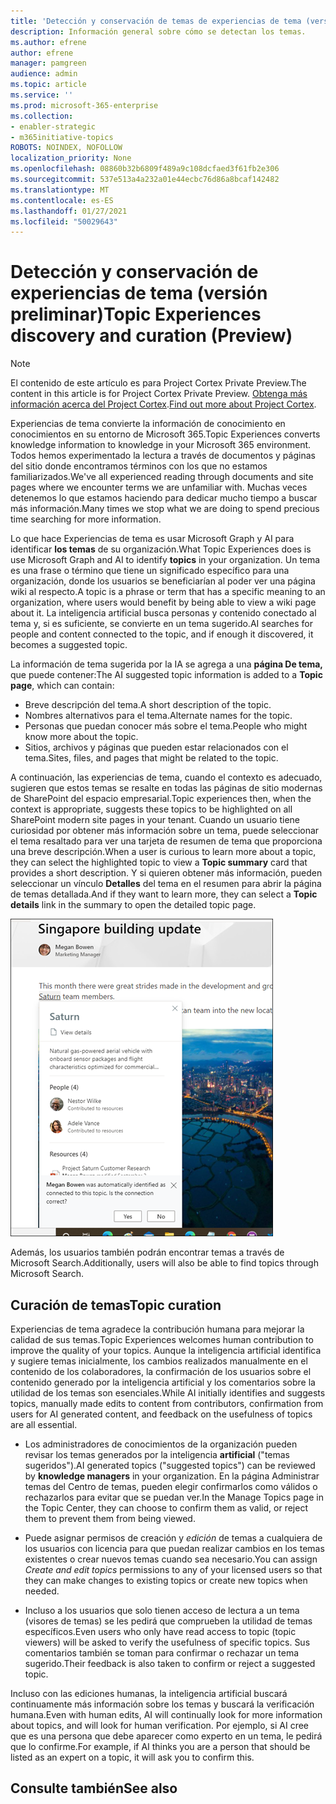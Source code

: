 ```yaml
---
title: 'Detección y conservación de temas de experiencias de tema (versión preliminar) '
description: Información general sobre cómo se detectan los temas.
ms.author: efrene
author: efrene
manager: pamgreen
audience: admin
ms.topic: article
ms.service: ''
ms.prod: microsoft-365-enterprise
ms.collection:
- enabler-strategic
- m365initiative-topics
ROBOTS: NOINDEX, NOFOLLOW
localization_priority: None
ms.openlocfilehash: 08860b32b6809f489a9c108dcfaed3f61fb2e306
ms.sourcegitcommit: 537e513a4a232a01e44ecbc76d86a8bcaf142482
ms.translationtype: MT
ms.contentlocale: es-ES
ms.lasthandoff: 01/27/2021
ms.locfileid: "50029643"
---
```

# <a name="topic-experiences-discovery-and-curation-preview"></a><span data-ttu-id="03ad2-103">Detección y conservación de experiencias de tema (versión preliminar)</span><span class="sxs-lookup"><span data-stu-id="03ad2-103">Topic Experiences discovery and curation (Preview)</span></span>

> [!Note] 
> <span data-ttu-id="03ad2-104">El contenido de este artículo es para Project Cortex Private Preview.</span><span class="sxs-lookup"><span data-stu-id="03ad2-104">The content in this article is for Project Cortex Private Preview.</span></span> <span data-ttu-id="03ad2-105">[Obtenga más información acerca del Project Cortex](https://aka.ms/projectcortex).</span><span class="sxs-lookup"><span data-stu-id="03ad2-105">[Find out more about Project Cortex](https://aka.ms/projectcortex).</span></span>

<span data-ttu-id="03ad2-106">Experiencias de tema convierte la información de conocimiento en conocimientos en su entorno de Microsoft 365.</span><span class="sxs-lookup"><span data-stu-id="03ad2-106">Topic Experiences converts knowledge information to knowledge in your Microsoft 365 environment.</span></span> <span data-ttu-id="03ad2-107">Todos hemos experimentado la lectura a través de documentos y páginas del sitio donde encontramos términos con los que no estamos familiarizados.</span><span class="sxs-lookup"><span data-stu-id="03ad2-107">We've all experienced reading through documents and site pages where we encounter terms we are unfamiliar with.</span></span> <span data-ttu-id="03ad2-108">Muchas veces detenemos lo que estamos haciendo para dedicar mucho tiempo a buscar más información.</span><span class="sxs-lookup"><span data-stu-id="03ad2-108">Many times we stop what we are doing to spend precious time searching for more information.</span></span>

<span data-ttu-id="03ad2-109">Lo que hace Experiencias de tema es usar Microsoft Graph y AI para identificar **los temas** de su organización.</span><span class="sxs-lookup"><span data-stu-id="03ad2-109">What Topic Experiences does is use Microsoft Graph and AI to identify **topics** in your organization.</span></span>  <span data-ttu-id="03ad2-110">Un tema es una frase o término que tiene un significado específico para una organización, donde los usuarios se beneficiarían al poder ver una página wiki al respecto.</span><span class="sxs-lookup"><span data-stu-id="03ad2-110">A topic is a phrase or term that has a specific meaning to an organization, where users would benefit by being able to view a wiki page about it.</span></span> <span data-ttu-id="03ad2-111">La inteligencia artificial busca personas y contenido conectado al tema y, si es suficiente, se convierte en un tema sugerido.</span><span class="sxs-lookup"><span data-stu-id="03ad2-111">AI searches for people and content connected to the topic, and if enough it discovered, it becomes a suggested topic.</span></span>

<span data-ttu-id="03ad2-112">La información de tema sugerida por la IA se agrega a una **página De tema,** que puede contener:</span><span class="sxs-lookup"><span data-stu-id="03ad2-112">The AI suggested topic information is added to a **Topic page**, which can contain:</span></span>
- <span data-ttu-id="03ad2-113">Breve descripción del tema.</span><span class="sxs-lookup"><span data-stu-id="03ad2-113">A short description of the topic.</span></span>
- <span data-ttu-id="03ad2-114">Nombres alternativos para el tema.</span><span class="sxs-lookup"><span data-stu-id="03ad2-114">Alternate names for the topic.</span></span>
- <span data-ttu-id="03ad2-115">Personas que puedan conocer más sobre el tema.</span><span class="sxs-lookup"><span data-stu-id="03ad2-115">People who might know more about the topic.</span></span>
- <span data-ttu-id="03ad2-116">Sitios, archivos y páginas que pueden estar relacionados con el tema.</span><span class="sxs-lookup"><span data-stu-id="03ad2-116">Sites, files, and pages that might be related to the topic.</span></span>

<span data-ttu-id="03ad2-117">A continuación, las experiencias de tema, cuando el contexto es adecuado, sugieren que estos temas se resalte en todas las páginas de sitio modernas de SharePoint del espacio empresarial.</span><span class="sxs-lookup"><span data-stu-id="03ad2-117">Topic experiences then, when the context is appropriate, suggests these topics to be highlighted on all SharePoint modern site pages in your tenant.</span></span> <span data-ttu-id="03ad2-118">Cuando un usuario tiene curiosidad por obtener más información sobre un  tema, puede seleccionar el tema resaltado para ver una tarjeta de resumen de tema que proporciona una breve descripción.</span><span class="sxs-lookup"><span data-stu-id="03ad2-118">When a user is curious to learn more about a topic, they can select the highlighted topic to view a **Topic summary** card that provides a short description.</span></span> <span data-ttu-id="03ad2-119">Y si quieren obtener más información, pueden seleccionar un vínculo **Detalles** del tema en el resumen para abrir la página de temas detallada.</span><span class="sxs-lookup"><span data-stu-id="03ad2-119">And if they want to learn more, they can select a **Topic details** link in the summary to open the detailed topic page.</span></span>

![Aspectos destacados del tema](../media/knowledge-management/saturn.png) </br>

<span data-ttu-id="03ad2-121">Además, los usuarios también podrán encontrar temas a través de Microsoft Search.</span><span class="sxs-lookup"><span data-stu-id="03ad2-121">Additionally, users will also be able to find topics through Microsoft Search.</span></span>


## <a name="topic-curation"></a><span data-ttu-id="03ad2-122">Curación de temas</span><span class="sxs-lookup"><span data-stu-id="03ad2-122">Topic curation</span></span>

<span data-ttu-id="03ad2-123">Experiencias de tema agradece la contribución humana para mejorar la calidad de sus temas.</span><span class="sxs-lookup"><span data-stu-id="03ad2-123">Topic Experiences welcomes human contribution to improve the quality of your topics.</span></span> <span data-ttu-id="03ad2-124">Aunque la inteligencia artificial identifica y sugiere temas inicialmente, los cambios realizados manualmente en el contenido de los colaboradores, la confirmación de los usuarios sobre el contenido generado por la inteligencia artificial y los comentarios sobre la utilidad de los temas son esenciales.</span><span class="sxs-lookup"><span data-stu-id="03ad2-124">While AI initially identifies and suggests topics, manually made edits to content from contributors, confirmation from users for AI generated content, and feedback on the usefulness of topics are all essential.</span></span>

- <span data-ttu-id="03ad2-125">Los administradores de conocimientos de la organización pueden revisar los temas generados por la inteligencia **artificial** ("temas sugeridos").</span><span class="sxs-lookup"><span data-stu-id="03ad2-125">AI generated topics ("suggested topics") can be reviewed by **knowledge managers** in your organization.</span></span> <span data-ttu-id="03ad2-126">En la página Administrar temas del Centro de temas, pueden elegir confirmarlos como válidos o rechazarlos para evitar que se puedan ver.</span><span class="sxs-lookup"><span data-stu-id="03ad2-126">In the Manage Topics page in the Topic Center, they can choose to confirm them as valid, or reject them to prevent them from being viewed.</span></span>

- <span data-ttu-id="03ad2-127">Puede asignar permisos de creación y *edición* de temas a cualquiera de los usuarios con licencia para que puedan realizar cambios en los temas existentes o crear nuevos temas cuando sea necesario.</span><span class="sxs-lookup"><span data-stu-id="03ad2-127">You can assign *Create and edit topics* permissions to any of your licensed users so that they can make changes to existing topics or create new topics when needed.</span></span> 

- <span data-ttu-id="03ad2-128">Incluso a los usuarios que solo tienen acceso de lectura a un tema (visores de temas) se les pedirá que comprueben la utilidad de temas específicos.</span><span class="sxs-lookup"><span data-stu-id="03ad2-128">Even users who only have read access to topic (topic viewers) will be asked to verify the usefulness of specific topics.</span></span> <span data-ttu-id="03ad2-129">Sus comentarios también se toman para confirmar o rechazar un tema sugerido.</span><span class="sxs-lookup"><span data-stu-id="03ad2-129">Their feedback is also taken to confirm or reject a suggested topic.</span></span>

<span data-ttu-id="03ad2-130">Incluso con las ediciones humanas, la inteligencia artificial buscará continuamente más información sobre los temas y buscará la verificación humana.</span><span class="sxs-lookup"><span data-stu-id="03ad2-130">Even with human edits, AI will continually look for more information about topics, and will look for human verification.</span></span> <span data-ttu-id="03ad2-131">Por ejemplo, si AI cree que es una persona que debe aparecer como experto en un tema, le pedirá que lo confirme.</span><span class="sxs-lookup"><span data-stu-id="03ad2-131">For example, if AI thinks you are a person that should be listed as an expert on a topic, it will ask you to confirm this.</span></span> 



## <a name="see-also"></a><span data-ttu-id="03ad2-132">Consulte también</span><span class="sxs-lookup"><span data-stu-id="03ad2-132">See also</span></span>
